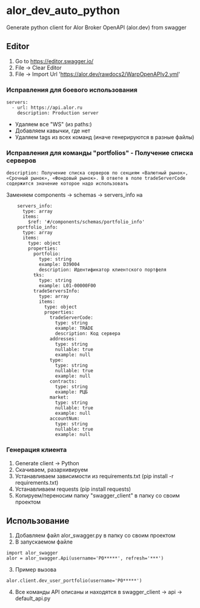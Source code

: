 # alor_dev_auto_python
Generate python client for Alor Broker OpenAPI (alor.dev) from swagger

## Editor
1. Go to https://editor.swagger.io/
2. File -> Clear Editor
3. File -> Import Url 'https://alor.dev/rawdocs2/WarpOpenAPIv2.yml'

### Исправления для боевого использования
```
servers:
  - url: https://api.alor.ru
    description: Production server
``` 

- Удаляем все "WS" (из paths:)
- Добавляем кавычки, где нет
- Удаляем tags из всех команд (иначе генерируются в разные файлы)


### Исправления для команды "portfolios" - Получение списка серверов
```
description: Получение списка серверов по секциям «Валютный рынок», «Срочный рынок», «Фондовый рынок». В ответе в поле tradeServerCode содержится значение которое надо использовать
```
Заменяем components -> schemas -> servers_info на
```
    servers_info:
      type: array
      items:
        $ref: '#/components/schemas/portfolio_info'
    portfolio_info:
      type: array
      items:
        type: object
        properties:
          portfolio:
            type: string
            example: D39004
            description: Идентификатор клиентского портфеля
          tks:
            type: string
            example: L01-00000F00
          tradeServersInfo:
            type: array
            items:
              type: object
              properties:
                tradeServerCode:
                  type: string
                  example: TRADE
                  description: Код сервера
                addresses:
                  type: string
                  nullable: true
                  example: null
                type:
                  type: string
                  nullable: true
                  example: null
                contracts:
                  type: string
                  example: РЦБ
                market:
                  type: string
                  nullable: true
                  example: null
                accountNum:
                  type: string
                  nullable: true
                  example: null
```

### Генерация клиента
1. Generate client -> Python
2. Скачиваем, разархивируем
3. Устанавливаем зависимости из requirements.txt (pip install -r requirements.txt)
4. Устанавливаем requests (pip install requests)
5. Копируем/переносим папку "swagger_client" в папку со своим проектом

## Использование
1. Добавляем файл alor_swagger.py в папку со своим проектом
2. В запускаемом файле 
```
import alor_swagger
alor = alor_swagger.Api(username='P0*****', refresh='***')
```
3. Пример вызова
```
alor.client.dev_user_portfolio(username='P0*****')
```
4. Все команды API описаны и находятся в swagger_client -> api -> default_api.py
